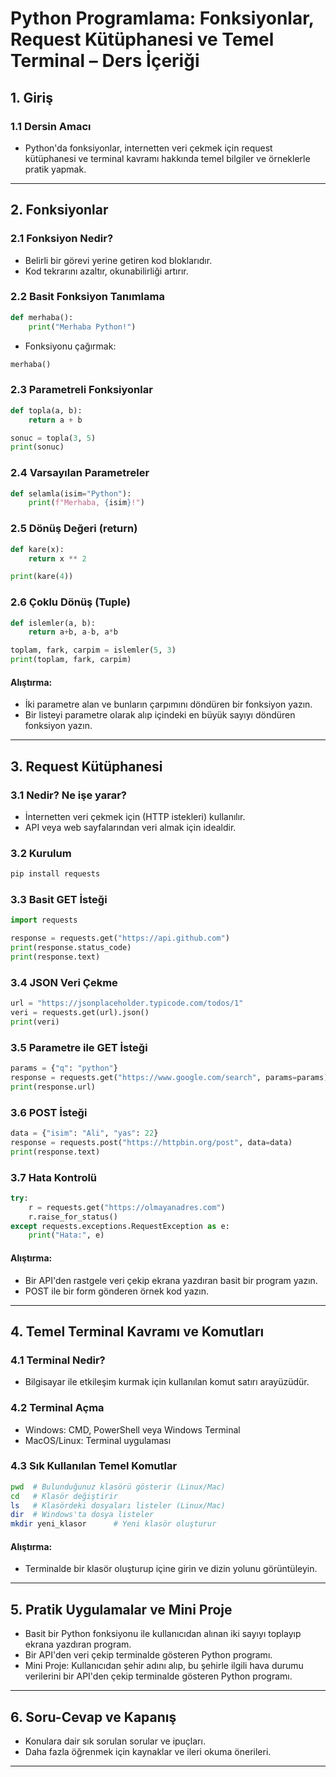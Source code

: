# Python Programlama: Fonksiyonlar, Request Kütüphanesi ve Temel Terminal – Ders İçeriği

## 1. Giriş

### 1.1 Dersin Amacı
- Python'da fonksiyonlar, internetten veri çekmek için request kütüphanesi ve terminal kavramı hakkında temel bilgiler ve örneklerle pratik yapmak.

---

## 2. Fonksiyonlar

### 2.1 Fonksiyon Nedir?
- Belirli bir görevi yerine getiren kod bloklarıdır.
- Kod tekrarını azaltır, okunabilirliği artırır.

### 2.2 Basit Fonksiyon Tanımlama
```python
def merhaba():
    print("Merhaba Python!")
```
- Fonksiyonu çağırmak:
```python
merhaba()
```

### 2.3 Parametreli Fonksiyonlar
```python
def topla(a, b):
    return a + b

sonuc = topla(3, 5)
print(sonuc)
```

### 2.4 Varsayılan Parametreler
```python
def selamla(isim="Python"):
    print(f"Merhaba, {isim}!")
```

### 2.5 Dönüş Değeri (return)
```python
def kare(x):
    return x ** 2

print(kare(4))
```

### 2.6 Çoklu Dönüş (Tuple)
```python
def islemler(a, b):
    return a+b, a-b, a*b

toplam, fark, carpim = islemler(5, 3)
print(toplam, fark, carpim)
```

#### Alıştırma:
- İki parametre alan ve bunların çarpımını döndüren bir fonksiyon yazın.
- Bir listeyi parametre olarak alıp içindeki en büyük sayıyı döndüren fonksiyon yazın.

---

## 3. Request Kütüphanesi

### 3.1 Nedir? Ne işe yarar?
- İnternetten veri çekmek için (HTTP istekleri) kullanılır.
- API veya web sayfalarından veri almak için idealdir.

### 3.2 Kurulum
```bash
pip install requests
```

### 3.3 Basit GET İsteği
```python
import requests

response = requests.get("https://api.github.com")
print(response.status_code)
print(response.text)
```

### 3.4 JSON Veri Çekme
```python
url = "https://jsonplaceholder.typicode.com/todos/1"
veri = requests.get(url).json()
print(veri)
```

### 3.5 Parametre ile GET İsteği
```python
params = {"q": "python"}
response = requests.get("https://www.google.com/search", params=params)
print(response.url)
```

### 3.6 POST İsteği
```python
data = {"isim": "Ali", "yas": 22}
response = requests.post("https://httpbin.org/post", data=data)
print(response.text)
```

### 3.7 Hata Kontrolü
```python
try:
    r = requests.get("https://olmayanadres.com")
    r.raise_for_status()
except requests.exceptions.RequestException as e:
    print("Hata:", e)
```

#### Alıştırma:
- Bir API'den rastgele veri çekip ekrana yazdıran basit bir program yazın.
- POST ile bir form gönderen örnek kod yazın.

---

## 4. Temel Terminal Kavramı ve Komutları

### 4.1 Terminal Nedir?
- Bilgisayar ile etkileşim kurmak için kullanılan komut satırı arayüzüdür.

### 4.2 Terminal Açma
- Windows: CMD, PowerShell veya Windows Terminal
- MacOS/Linux: Terminal uygulaması

### 4.3 Sık Kullanılan Temel Komutlar
```bash
pwd  # Bulunduğunuz klasörü gösterir (Linux/Mac)
cd   # Klasör değiştirir
ls   # Klasördeki dosyaları listeler (Linux/Mac)
dir  # Windows'ta dosya listeler
mkdir yeni_klasor      # Yeni klasör oluşturur
```

#### Alıştırma:
- Terminalde bir klasör oluşturup içine girin ve dizin yolunu görüntüleyin.

---

## 5. Pratik Uygulamalar ve Mini Proje

- Basit bir Python fonksiyonu ile kullanıcıdan alınan iki sayıyı toplayıp ekrana yazdıran program.
- Bir API'den veri çekip terminalde gösteren Python programı.
- Mini Proje: Kullanıcıdan şehir adını alıp, bu şehirle ilgili hava durumu verilerini bir API'den çekip terminalde gösteren Python programı.

---

## 6. Soru-Cevap ve Kapanış

- Konulara dair sık sorulan sorular ve ipuçları.
- Daha fazla öğrenmek için kaynaklar ve ileri okuma önerileri.

---
